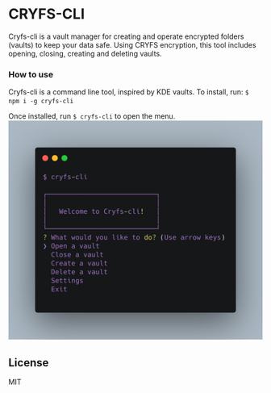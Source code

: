# CRYFS-CLI

Cryfs-cli is a vault manager for creating and operate encrypted folders (vaults) to keep your data safe. Using CRYFS encryption, this tool includes opening, closing, creating and deleting vaults.

### How to use
Cryfs-cli is a command line tool, inspired by KDE vaults. To install, run:
`$ npm i -g cryfs-cli`

Once installed, run `$ cryfs-cli` to open the menu.
![menu](https://raw.githubusercontent.com/ProtoCh4os/cryfs-cli/master/imgs/menu.png)

License
----

MIT
